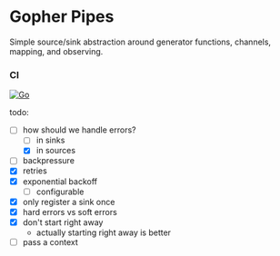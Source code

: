 # Gopher Pipes

Simple source/sink abstraction around generator functions, channels, mapping, and observing.

### CI
[![Go](https://github.com/AndreasChristianson/gopher-pipes/actions/workflows/test.yaml/badge.svg?branch=main&event=push)](https://github.com/AndreasChristianson/gopher-pipes/actions/workflows/test.yaml)


todo:

- [ ] how should we handle errors?
  - [ ] in sinks
  - [x] in sources
- [ ] backpressure
- [x] retries
- [x] exponential backoff
  - [ ] configurable
- [x] only register a sink once
- [x] hard errors vs soft errors
- [x] don't start right away
  - actually starting right away is better
- [ ] pass a context
